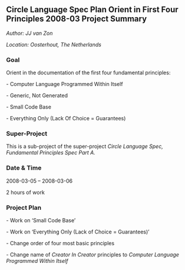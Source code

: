 ﻿**Circle Language Spec Plan
Orient in First Four Principles
2008-03
Project Summary**
-------------------------------

*Author: JJ van Zon*

*Location: Oosterhout, The Netherlands*

### **Goal**
Orient in the documentation of the first four fundamental principles:

\- Computer Language Programmed Within Itself

\- Generic, Not Generated

\- Small Code Base

\- Everything Only (Lack Of Choice = Guarantees)
### **Super-Project**
This is a sub-project of the super-project *Circle Language Spec, Fundamental Principles Spec Part A.*
### **Date & Time**
2008-03-05 – 2008-03-06

2 hours of work
### **Project Plan**
\- Work on ‘Small Code Base’

\- Work on ‘Everything Only (Lack of Choice = Guarantees)’

\- Change order of four most basic principles

\- Change name of *Creator In Creator* principles to *Computer Language Programmed Within Itself*


